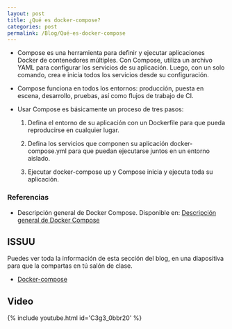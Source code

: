```yaml
---
layout: post
title: ¿Qué es docker-compose?
categories: post
permalink: /Blog/Qué-es-docker-compose
---
```

* Compose es una herramienta para definir y ejecutar aplicaciones Docker de contenedores múltiples. Con Compose, utiliza un archivo YAML para configurar los servicios de su aplicación. Luego, con un solo comando, crea e inicia todos los servicios desde su configuración.

* Compose funciona en todos los entornos: producción, puesta en escena, desarrollo, pruebas, así como flujos de trabajo de CI.

* Usar Compose es básicamente un proceso de tres pasos:

  1. Defina el entorno de su aplicación con un Dockerfile para que pueda reproducirse en cualquier lugar.

  2. Defina los servicios que componen su aplicación docker-compose.yml para que puedan ejecutarse juntos en un entorno aislado.

  3. Ejecutar docker-compose up y Compose inicia y ejecuta toda su aplicación.


### Referencias

* Descripción general de Docker Compose. Disponible en: [Descripción general de Docker Compose](https://docs.docker.com/compose/)

## ISSUU

Puedes ver toda la información de esta sección del blog, en una diapositiva para que la compartas en tú salón de clase.

* [Docker-compose](https://issuu.com/johanse/docs/seccion-10-que-es-docker-compose.pptx)

## Video

{% include youtube.html id='C3g3_0bbr20' %}
